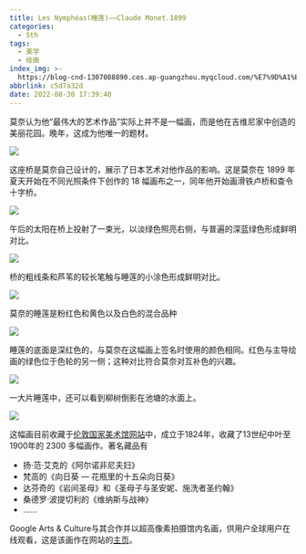 ```yaml
---
title: Les Nymphéas(睡莲)——Claude Monet.1899
categories:
  - Sth
tags:
  - 美学
  - 绘画
index_img: >-
  https://blog-cnd-1307088890.cos.ap-guangzhou.myqcloud.com/%E7%9D%A1%E8%8E%B2%E6%B1%A0-%E8%8E%AB%E5%A5%88.jpg
abbrlink: c5d7a32d
date: 2022-08-30 17:39:40
---
```


<!-- more -->
<!-- categories:Dev、Ops、Study、Sth、News、work-->
<!-- tags: 
Python、MySQL、LeetCode、机器学习、Linux、Big Data、Java、BlockChain、Docker、Web 、分布式、
Maven、数据结构、JVM、JavaScript、Crontab、Shell、Ubuntu、VPN、NodeJS、String、VM、Hadoop、
Life、树莓派、Git、Hexo、算法、运维、网络、算法、电影、美学、写作、哲学、文档
 -->
莫奈认为他“最伟大的艺术作品”实际上并不是一幅画，而是他在吉维尼家中创造的美丽花园。晚年，这成为他唯一的题材。

![](https://blog-cnd-1307088890.cos.ap-guangzhou.myqcloud.com/%E7%9D%A1%E8%8E%B2%E6%B1%A0-%E8%8E%AB%E5%A5%88.jpg)



这座桥是莫奈自己设计的，展示了日本艺术对他作品的影响。这是莫奈在 1899 年夏天开始在不同光照条件下创作的 18 幅画布之一，同年他开始画滑铁卢桥和查令十字桥。

![](https://blog-cnd-1307088890.cos.ap-guangzhou.myqcloud.com/image-20220830170930775.png)



午后的太阳在桥上投射了一束光，以淡绿色照亮右侧，与普遍的深蓝绿色形成鲜明对比。

![](https://blog-cnd-1307088890.cos.ap-guangzhou.myqcloud.com/image-20220830171017093.png)



桥的粗线条和芦苇的较长笔触与睡莲的小涂色形成鲜明对比。

![](https://blog-cnd-1307088890.cos.ap-guangzhou.myqcloud.com/image-20220830171052730.png)



莫奈的睡莲是粉红色和黄色以及白色的混合品种

![](https://blog-cnd-1307088890.cos.ap-guangzhou.myqcloud.com/image-20220830171115241.png)



睡莲的底面是深红色的，与莫奈在这幅画上签名时使用的颜色相同。红色与主导绘画的绿色位于色轮的另一侧；这种对比符合莫奈对互补色的兴趣。

![](https://blog-cnd-1307088890.cos.ap-guangzhou.myqcloud.com/image-20220830171138834.png)



一大片睡莲中，还可以看到柳树倒影在池塘的水面上。

![](https://blog-cnd-1307088890.cos.ap-guangzhou.myqcloud.com/image-20220830171229926.png)



这幅画目前收藏于[伦敦国家美术馆网站](https://www.nationalgallery.org.uk/)中，成立于1824年，收藏了13世纪中叶至1900年的 2300 多幅画作。著名藏品有

* 扬·范·艾克的《阿尔诺非尼夫妇》
* 梵高的《向日葵 — 花瓶里的十五朵向日葵》
* 达芬奇的《岩间圣母》和《圣母子与圣安妮、施洗者圣约翰》
* 桑德罗·波提切利的《维纳斯与战神》
* ……

Google Arts & Culture与其合作并以超高像素拍摄馆内名画，供用户全球用户在线观看，这是该画作在网站的[主页](https://artsandculture.google.com/story/SgUR72lKcegxJQ)。

